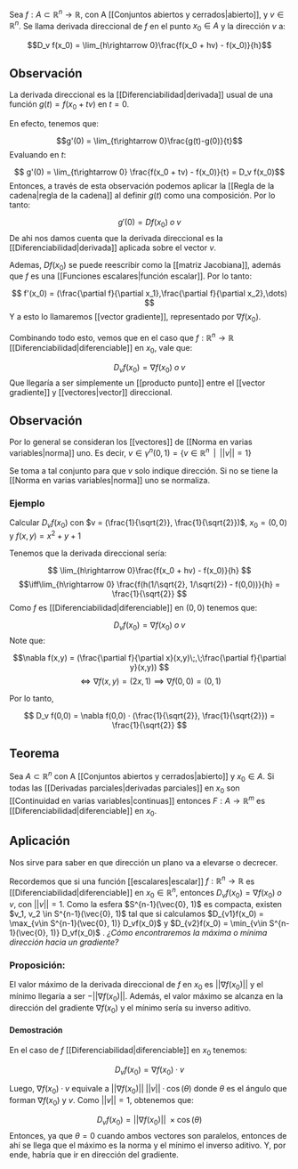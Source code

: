 
Sea $f:A\subset\mathbb{R}^n\rightarrow\mathbb{R}$, con A [[Conjuntos abiertos y cerrados|abierto]], y $v\in\mathbb{R}^n$. Se llama derivada direccional de $f$ en el punto $x_0\in A$ y la dirección $v$ a: 

$$D_v f(x_0) = \lim_{h\rightarrow 0}\frac{f(x_0 + hv) - f(x_0)}{h}$$ 
## Observación 

La derivada direccional es la [[Diferenciabilidad|derivada]] usual de una función $g(t) = f(x_0 + tv)$ en $t=0$. 

En efecto, tenemos que: 

$$g'(0) = \lim_{t\rightarrow 0}\frac{g(t)-g(0)}{t}$$ 
Evaluando en $t$: 

$$ g'(0) = \lim_{t\rightarrow 0} \frac{f(x_0 + tv) - f(x_0)}{t} = D_v f(x_0)$$ 
Entonces, a través de esta observación podemos aplicar la [[Regla de la cadena|regla de la cadena]] al definir $g(t)$ como una composición. Por lo tanto: 

$$ g'(0) = Df(x_0) \;o\; v $$ 
De ahi nos damos cuenta que la derivada direccional es la [[Diferenciabilidad|derivada]] aplicada sobre el vector $v$. 

Ademas, $Df(x_0)$ se puede reescribir como la [[matriz Jacobiana]], además que $f$ es una [[Funciones escalares|función escalar]]. Por lo tanto: 

$$ f'(x_0) = (\frac{\partial f}{\partial x_1},\frac{\partial f}{\partial x_2},\dots) $$ 
Y a esto lo llamaremos [[vector gradiente]], representado por $\nabla f(x_0)$. 

Combinando todo esto, vemos que en el caso que $f:\mathbb{R}^n\rightarrow\mathbb{R}$ [[Diferenciabilidad|diferenciable]] en $x_0$, vale que: 

$$ D_v f(x_0) = \nabla f(x_0)\;o\;v$$ 
Que llegaría a ser simplemente un [[producto punto]] entre el [[vector gradiente]] y [[vectores|vector]] direccional. 

## Observación 

Por lo general se consideran los [[vectores]] de [[Norma en varias variables|norma]] uno. Es decir, $v\in\gamma^n (0,1) = \lbrace v\in\mathbb{R}^n\;\;|\;\;||v|| = 1\rbrace$

Se toma a tal conjunto para que $v$ solo indique dirección. Si no se tiene la [[Norma en varias variables|norma]] uno se normaliza. 

### Ejemplo 

Calcular $D_vf(x_0)$ con $v = (\frac{1}{\sqrt{2}}, \frac{1}{\sqrt{2}})$, $x_0 = (0,0)$ y $f(x,y) = x^2 + y + 1$

Tenemos que la derivada direccional sería: 

$$ \lim_{h\rightarrow 0}\frac{f(x_0 + hv) - f(x_0)}{h} $$ $$\iff\lim_{h\rightarrow 0} \frac{f(h(1/\sqrt{2}, 1/\sqrt{2}) - f(0,0))}{h} = \frac{1}{\sqrt{2}} $$ 
Como $f$ es [[Diferenciabilidad|diferenciable]] en $(0,0)$ tenemos que: 

$$ D_vf(x_0) = \nabla f(x_0)\;o\;v $$ 
Note que: 

$$\nabla f(x,y) = (\frac{\partial f}{\partial x}(x,y)\;,\;\frac{\partial f}{\partial y}(x,y)) $$ $$\iff \nabla f(x,y) = (2x,1) \implies \nabla f(0,0) = (0,1) $$

Por lo tanto, 

$$ D_v f(0,0) = \nabla f(0,0) · (\frac{1}{\sqrt{2}}, \frac{1}{\sqrt{2}}) = \frac{1}{\sqrt{2}}  $$ 
## Teorema 

Sea $A\subset\mathbb{R}^n$ con A [[Conjuntos abiertos y cerrados|abierto]] y $x_0\in A$. Si todas las [[Derivadas parciales|derivadas parciales]] en $x_0$ son [[Continuidad en varias variables|continuas]] entonces $F:A\rightarrow\mathbb{R}^m$ es [[Diferenciabilidad|diferenciable]] en $x_0$.

## Aplicación 

Nos sirve para saber en que dirección un plano va a elevarse o decrecer. 

Recordemos que si una función [[escalares|escalar]] $f:\mathbb{R}^n\rightarrow\mathbb{R}$ es [[Diferenciabilidad|diferenciable]] en $x_0\in\mathbb{R}^n$, entonces $D_vf(x_0) = \nabla f(x_0)\;o\;v$, con $||v|| = 1$. Como la esfera $S^{n-1}(\vec{0}, 1)$  es compacta, existen $v_1, v_2 \in S^{n-1}(\vec{0}, 1)$ tal que si calculamos $D_{v1}f(x_0) = \max_{v\in S^{n-1}(\vec{0}, 1)} D_vf(x_0)$ y $D_{v2}f(x_0) = \min_{v\in S^{n-1}(\vec{0}, 1)} D_vf(x_0)$ .  *¿Cómo encontraremos la máxima o mínima dirección hacia un gradiente?*

### Proposición: 

El valor máximo de la derivada direccional de $f$ en $x_0$ es $||\nabla f(x_0)||$  y el mínimo llegaría a ser $-||\nabla f(x_0)||$. Además, el valor máximo se alcanza en la dirección del gradiente $\nabla f(x_0)$ y el mínimo sería su inverso aditivo. 

#### Demostración 

En el caso de $f$ [[Diferenciabilidad|diferenciable]] en $x_0$ tenemos: 

$$D_vf(x_0) = \nabla f(x_0)\;·\;v$$

Luego, $\nabla f(x_0)\;·\;v$ equivale a $||\nabla f(x_0)||\;||v||\;·\;\cos(\theta)$ donde $\theta$ es el ángulo que forman $\nabla f(x_0)$ y $v$. Como $||v|| = 1$, obtenemos que: 

$$D_vf(x_0) = ||\nabla f(x_0)||\;\times\cos(\theta)$$ 
Entonces, ya que $\theta = 0$ cuando ambos vectores son paralelos, entonces de ahí se llega que el máximo es la norma y el mínimo el inverso aditivo. Y, por ende, habría que ir en dirección del gradiente. 